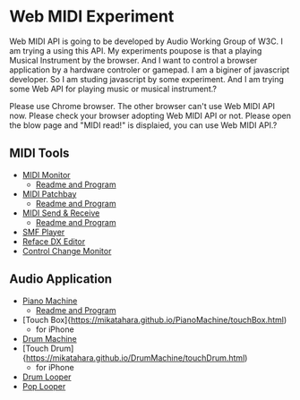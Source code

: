 # Web MIDI Experiment

Web MIDI API is going to be developed by Audio Working Group of W3C. I am trying a using this API. My experiments poupose is that a playing Musical Instrument by the browser. And I want to control a browser application by a hardware controler or gamepad. I am a biginer of javascript developer. So I am studing javascript by some experiment. And I am trying some Web API for playing music or musical instrument.?

Please use Chrome browser. The other browser can't use Web MIDI API now. Please check your browser adopting Web MIDI API or not. Please open the blow page and "MIDI read!" is displaied, you can use Web MIDI API.?

## MIDI Tools
- [MIDI Monitor](https://mikatahara.github.io/MidiMonitor/)
  - [Readme and Program](https://github.com/mikatahara/MidiMonitor/tree/gh-pages)
- [MIDI Patchbay](https://mikatahara.github.io/MIDI-patchbay/)
  - [Readme and Program](https://github.com/mikatahara/MIDI-patchbay/tree/gh-pages)
- [MIDI Send & Receive](https://mikatahara.github.io/SendReceive/)
  - [Readme and Program](https://github.com/mikatahara/SendReceive/tree/gh-pages)
- [SMF Player](https://mikatahara.github.io/SmfPlayer/)
- [Reface DX Editor](https://mikatahara.github.io/RefaceDX/)
- [Control Change Monitor](https://mikatahara.github.io/ControlChangeMonitor/)

## Audio Application
- [Piano Machine](https://mikatahara.github.io/PianoMachine/)
  - [Readme and Program](https://github.com/mikatahara/PianoMachine/tree/gh-pages)
- [Touch Box]{https://mikatahara.github.io/PianoMachine/touchBox.html)
  - for iPhone
- [Drum Machine](https://mikatahara.github.io/DrumMachine/)
- [Touch Drum]{https://mikatahara.github.io/DrumMachine/touchDrum.html)
  - for iPhone
- [Drum Looper](https://mikatahara.github.io/DrumSequencer/)
- [Pop Looper](https://mikatahara.github.io/Pop-Looper/)

